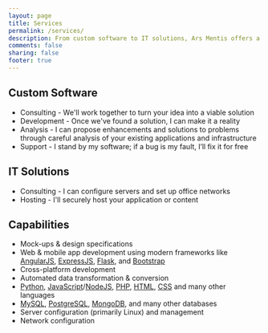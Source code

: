 ```yaml
---
layout: page
title: Services
permalink: /services/
description: From custom software to IT solutions, Ars Mentis offers a broad range of services to meet your technology needs.
comments: false
sharing: false
footer: true
---
```


<h2 class="section-header">Custom Software</h2>

* Consulting - We'll work together to turn your idea into a viable solution
* Development - Once we've found a solution, I can make it a reality
* Analysis - I can propose enhancements and solutions to problems through careful analysis of your existing applications and infrastructure
* Support - I stand by my software; if a bug is my fault, I’ll fix it for free

<h2 class="section-header">IT Solutions</h2>

* Consulting - I can configure servers and set up office networks
* Hosting - I'll securely host your application or content

<h2 class="section-header">Capabilities</h2>

* Mock-ups & design specifications
* Web & mobile app development using modern frameworks like [AngularJS](https://angularjs.org/), [ExpressJS](http://expressjs.com/), [Flask](http://flask.pocoo.org/), and [Bootstrap](http://getbootstrap.com/)
* Cross-platform development
* Automated data transformation & conversion
* [Python](https://www.python.org/), [JavaScript](http://www.ecmascript.org/)/[NodeJS](https://nodejs.org/), [PHP](https://php.net/), [HTML](http://www.w3.org/html/logo/), [CSS](http://www.w3.org/Style/CSS/Overview.en.html) and many other languages
* [MySQL](https://www.mysql.com/), [PostgreSQL](http://www.postgresql.org/), [MongoDB](https://www.mongodb.org/), and many other databases
* Server configuration (primarily Linux) and management
* Network configuration